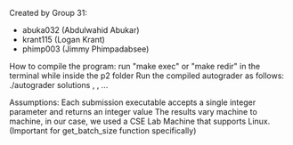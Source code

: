 Created by Group 31:
- abuka032 (Abdulwahid Abukar)
- krant115 (Logan Krant)
- phimp003 (Jimmy Phimpadabsee)

How to compile the program: run "make exec" or "make redir" in the terminal while inside the p2 folder
Run the compiled autograder as follows: ./autograder solutions <p1>, <p2>, ...

Assumptions:
Each submission executable accepts a single integer parameter and returns an integer value
The results vary machine to machine, in our case, we used a CSE Lab Machine that supports Linux. (Important for get_batch_size function specifically)


